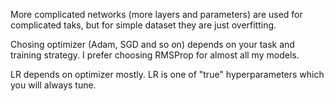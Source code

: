 More complicated networks (more layers and parameters) are used for complicated taks, but for simple dataset they are just overfitting.

Chosing optimizer (Adam, SGD and so on) depends on your task and training strategy. I prefer choosing RMSProp for almost all my models.

LR depends on optimizer mostly. LR is one of "true" hyperparameters which you will always tune.